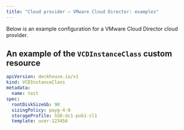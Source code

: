 ```yaml
---
title: "Cloud provider — VMware Cloud Director: examples"
---
```


Below is an example configuration for a VMware Cloud Director cloud provider.

## An example of the `VCDInstanceClass` custom resource

```yaml
apiVersion: deckhouse.io/v1
kind: VCDInstanceClass
metadata:
  name: test
spec:
  rootDiskSizeGb: 90
  sizingPolicy: payg-4-8
  storageProfile: SSD-dc1-pub1-cl1
  template: user-123456
```
